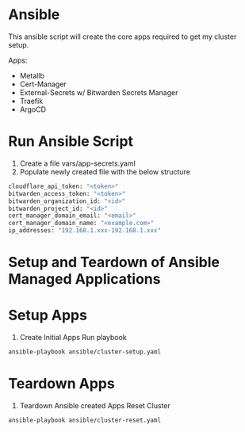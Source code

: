 
# Ansible

This ansible script will create the core apps required to get my cluster setup. 

Apps:
- Metallb
- Cert-Manager
- External-Secrets w/ Bitwarden Secrets Manager
- Traefik
- ArgoCD

# Run Ansible Script

1. Create a file vars/app-secrets.yaml
2. Populate newly created file with the below structure

```sh
cloudflare_api_token: "<token>"
bitwarden_access_token: "<token>"
bitwarden_organization_id: "<id>"
bitwarden_project_id: "<id>"
cert_manager_domain_email: "<email>"
cert_manager_domain_name: "<example.com>"
ip_addresses: "192.168.1.xxx-192.168.1.xxx"
```


# Setup and Teardown of Ansible Managed Applications

# Setup Apps

1. Create Initial Apps
Run playbook
```sh
ansible-playbook ansible/cluster-setup.yaml
```

# Teardown Apps

1. Teardown Ansible created Apps
Reset Cluster
```sh
ansible-playbook ansible/cluster-reset.yaml